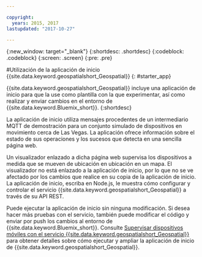 ```yaml
---

copyright:
  years: 2015, 2017
lastupdated: "2017-10-27"

---
```


<!-- Attribute definitions -->
{:new_window: target="_blank"}
{:shortdesc: .shortdesc}
{:codeblock: .codeblock}
{:screen: .screen}
{:pre: .pre}

#Utilización de la aplicación de inicio {{site.data.keyword.geospatialshort_Geospatial}}
{: #starter_app}


{{site.data.keyword.geospatialshort_Geospatial}} incluye una aplicación de inicio para que la use como plantilla con la que experimentar, así como realizar y enviar cambios en el entorno de {{site.data.keyword.Bluemix_short}}.
{:shortdesc}

La aplicación de inicio utiliza mensajes procedentes de un intermediario MQTT de demostración para un conjunto simulado de dispositivos en movimiento cerca de
Las Vegas. La aplicación ofrece información sobre el estado de sus operaciones y los sucesos que detecta en una sencilla página web.


Un visualizador enlazado a dicha página web supervisa los dispositivos a medida que se mueven de ubicación en ubicación en un mapa. El visualizador no está enlazado a la aplicación de inicio, por lo que no se ve afectado por los cambios que realice en su copia de la aplicación de inicio. La aplicación de inicio, escriba en Node.js, le muestra cómo configurar y controlar el servicio {{site.data.keyword.geospatialshort_Geospatial}} a través de su API REST.


Puede ejecutar la aplicación de inicio sin ninguna modificación. Si desea hacer más pruebas con el servicio, también puede modificar el código y enviar por push los cambios al entorno de {{site.data.keyword.Bluemix_short}}. Consulte [Supervisar dispositivos móviles con el servicio {{site.data.keyword.geospatialshort_Geospatial}}]( https://www.ibm.com/developerworks/library/mo-monitordevices-app/index.html) para obtener detalles sobre cómo ejecutar y ampliar la aplicación de inicio de {{site.data.keyword.geospatialshort_Geospatial}}.
